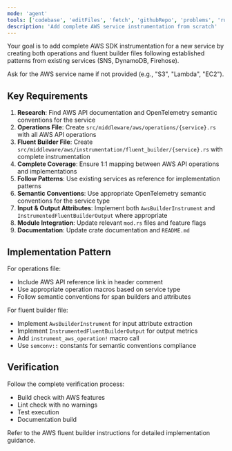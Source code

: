 ```yaml
---
mode: 'agent'
tools: ['codebase', 'editFiles', 'fetch', 'githubRepo', 'problems', 'runCommands', 'runTasks', 'search', 'usages']
description: 'Add complete AWS service instrumentation from scratch'
---
```


Your goal is to add complete AWS SDK instrumentation for a new service by creating both operations and fluent builder files following established patterns from existing services (SNS, DynamoDB, Firehose).

Ask for the AWS service name if not provided (e.g., "S3", "Lambda", "EC2").

## Key Requirements

1. **Research**: Find AWS API documentation and OpenTelemetry semantic conventions for the service
2. **Operations File**: Create `src/middleware/aws/operations/{service}.rs` with all AWS API operations
3. **Fluent Builder File**: Create `src/middleware/aws/instrumentation/fluent_builder/{service}.rs` with complete instrumentation
4. **Complete Coverage**: Ensure 1:1 mapping between AWS API operations and implementations
5. **Follow Patterns**: Use existing services as reference for implementation patterns
6. **Semantic Conventions**: Use appropriate OpenTelemetry semantic conventions for the service type
7. **Input & Output Attributes**: Implement both `AwsBuilderInstrument` and `InstrumentedFluentBuilderOutput` where appropriate
8. **Module Integration**: Update relevant `mod.rs` files and feature flags
9. **Documentation**: Update crate documentation and `README.md`

## Implementation Pattern

For operations file:
- Include AWS API reference link in header comment
- Use appropriate operation macros based on service type
- Follow semantic conventions for span builders and attributes

For fluent builder file:
- Implement `AwsBuilderInstrument` for input attribute extraction
- Implement `InstrumentedFluentBuilderOutput` for output metrics
- Add `instrument_aws_operation!` macro call
- Use `semconv::` constants for semantic conventions compliance

## Verification

Follow the complete verification process:
- Build check with AWS features
- Lint check with no warnings
- Test execution
- Documentation build

Refer to the AWS fluent builder instructions for detailed implementation guidance.

